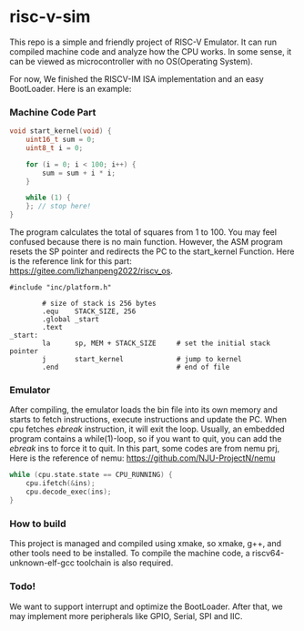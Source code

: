 # risc-v-sim

This repo is a simple and friendly project of RISC-V Emulator.  It can run compiled machine code and analyze how the CPU works. In some sense, it can be viewed as microcontroller with no OS(Operating System).

For now, We finished the RISCV-IM ISA implementation and an easy BootLoader. Here is an example:

### Machine Code Part
```C
void start_kernel(void) {
    uint16_t sum = 0;
    uint8_t i = 0;

    for (i = 0; i < 100; i++) {
        sum = sum + i * i;
    }

    while (1) {
    }; // stop here!
}
```
The program calculates the total of squares from 1 to 100. You may feel confused because there is no main function. However, the ASM program resets the SP pointer and redirects the PC to the start_kernel Function. Here is the reference link for this part: https://gitee.com/lizhanpeng2022/riscv_os.
```ASM
#include "inc/platform.h"

        # size of stack is 256 bytes
        .equ    STACK_SIZE, 256
        .global _start
        .text
_start:
        la      sp, MEM + STACK_SIZE     # set the initial stack pointer
        j       start_kernel             # jump to kernel
        .end                             # end of file
```
### Emulator
After compiling, the emulator loads the bin file into its own memory and starts to fetch instructions, execute instructions and update the PC. When cpu fetches $ebreak$ instruction, it will exit the loop. Usually, an embedded program contains a while(1)-loop, so if you want to quit, you can add the $ebreak$ ins to force it to quit. In this part, some codes are from nemu prj, Here is the reference of nemu: https://github.com/NJU-ProjectN/nemu

```c
while (cpu.state.state == CPU_RUNNING) {
    cpu.ifetch(&ins);
    cpu.decode_exec(ins);
}
```
### How to build
This project is managed and compiled using xmake, so xmake, g++, and other tools need to be installed. To compile the machine code, a riscv64-unknown-elf-gcc toolchain is also required.

### Todo!
We want to support interrupt and optimize the BootLoader. After that, we may implement more peripherals like GPIO, Serial, SPI and IIC.

